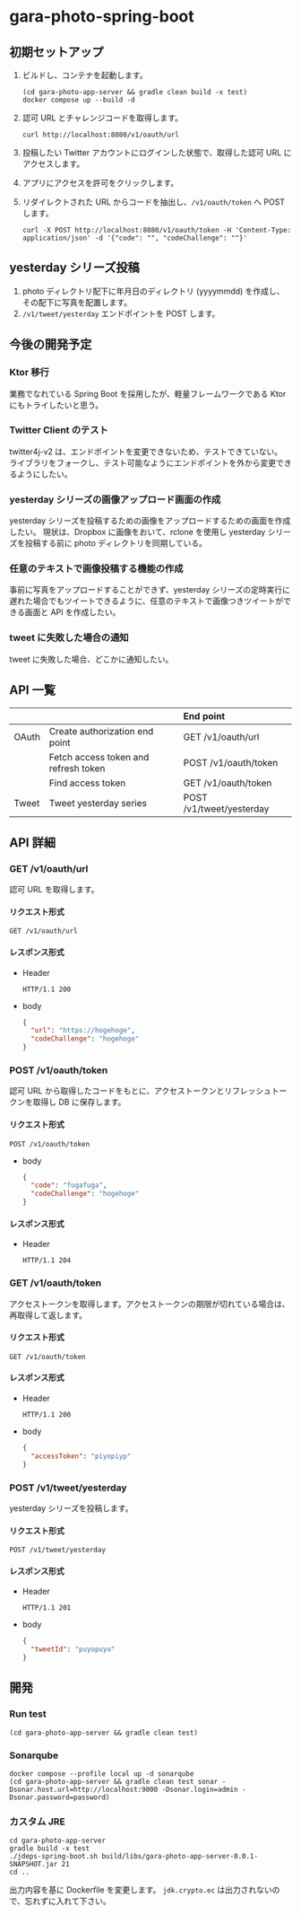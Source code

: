 # gara-photo-spring-boot

## 初期セットアップ

1. ビルドし、コンテナを起動します。

    ```shell
    (cd gara-photo-app-server && gradle clean build -x test)
    docker compose up --build -d
    ```

1. 認可 URL とチャレンジコードを取得します。

    ```shell
    curl http://localhost:8080/v1/oauth/url
    ```

1. 投稿したい Twitter アカウントにログインした状態で、取得した認可 URL にアクセスします。
1. アプリにアクセスを許可をクリックします。
1. リダイレクトされた URL からコードを抽出し、`/v1/oauth/token` へ POST します。

    ```shell
    curl -X POST http://localhost:8080/v1/oauth/token -H 'Content-Type: application/json' -d '{"code": "", "codeChallenge": ""}'
    ```

## yesterday シリーズ投稿

1. photo ディレクトリ配下に年月日のディレクトリ (yyyymmdd) を作成し、その配下に写真を配置します。
1. `/v1/tweet/yesterday` エンドポイントを POST します。

## 今後の開発予定

### Ktor 移行

業務でなれている Spring Boot を採用したが、軽量フレームワークである Ktor にもトライしたいと思う。

### Twitter Client のテスト

twitter4j-v2 は、エンドポイントを変更できないため、テストできていない。
ライブラリをフォークし、テスト可能なようにエンドポイントを外から変更できるようにしたい。

### yesterday シリーズの画像アップロード画面の作成

yesterday シリーズを投稿するための画像をアップロードするための画面を作成したい。
現状は、Dropbox に画像をおいて、rclone を使用し yesterday シリーズを投稿する前に photo ディレクトリを同期している。

### 任意のテキストで画像投稿する機能の作成

事前に写真をアップロードすることができず、yesterday シリーズの定時実行に遅れた場合でもツイートできるように、任意のテキストで画像つきツイートができる画面と API を作成したい。

### tweet に失敗した場合の通知

tweet に失敗した場合、どこかに通知したい。

## API 一覧

|       |                                      | End point                |
|:------|:-------------------------------------|:-------------------------|
| OAuth | Create authorization end point       | GET /v1/oauth/url        |
|       | Fetch access token and refresh token | POST /v1/oauth/token     |
|       | Find access token                    | GET /v1/oauth/token      |
| Tweet | Tweet yesterday series               | POST /v1/tweet/yesterday |

## API 詳細

### GET /v1/oauth/url

認可 URL を取得します。

#### リクエスト形式

```
GET /v1/oauth/url
```

#### レスポンス形式

- Header

    ```
    HTTP/1.1 200
    ```

- body

  ```json
  {
    "url": "https://hogehoge",
    "codeChallenge": "hogehoge"
  }
    ```

### POST /v1/oauth/token

認可 URL から取得したコードをもとに、アクセストークンとリフレッシュトークンを取得し DB に保存します。

#### リクエスト形式

```
POST /v1/oauth/token
```

- body

    ```json
    {
      "code": "fugafuga",
      "codeChallenge": "hogehoge"
    }
    ```

#### レスポンス形式

- Header

    ```
    HTTP/1.1 204
    ```

### GET /v1/oauth/token

アクセストークンを取得します。アクセストークンの期限が切れている場合は、再取得して返します。

#### リクエスト形式

```
GET /v1/oauth/token
```

#### レスポンス形式

- Header

    ```
    HTTP/1.1 200
    ```

- body

  ```json
  {
    "accessToken": "piyopiyp"
  }
    ```

### POST /v1/tweet/yesterday

yesterday シリーズを投稿します。

#### リクエスト形式

```
POST /v1/tweet/yesterday
```

#### レスポンス形式

- Header

    ```
    HTTP/1.1 201
    ```

- body

  ```json
  {
    "tweetId": "puyopuyo"
  }
    ```

## 開発

### Run test

```shell
(cd gara-photo-app-server && gradle clean test)
```

### Sonarqube

```shell
docker compose --profile local up -d sonarqube
(cd gara-photo-app-server && gradle clean test sonar -Dsonar.host.url=http://localhost:9000 -Dsonar.login=admin -Dsonar.password=password)
```

### カスタム JRE

```shell
cd gara-photo-app-server
gradle build -x test
./jdeps-spring-boot.sh build/libs/gara-photo-app-server-0.0.1-SNAPSHOT.jar 21
cd ..
```
出力内容を基に Dockerfile を変更します。
`jdk.crypto.ec` は出力されないので、忘れずに入れて下さい。

